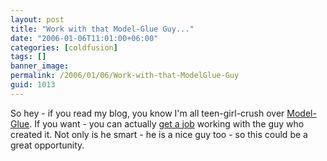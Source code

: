```yaml
---
layout: post
title: "Work with that Model-Glue Guy..."
date: "2006-01-06T11:01:00+06:00"
categories: [coldfusion]
tags: []
banner_image: 
permalink: /2006/01/06/Work-with-that-ModelGlue-Guy
guid: 1013
---
```


So hey - if you read my blog, you know I'm all teen-girl-crush over <a href="http://www.model-glue.com">Model-Glue</a>. If you want - you can actually <a href="http://clearsoftware.net/index.cfm?mode=entry&entry=A04826B0-E081-2BAC-695DDA41C15CE831">get a job</a> working with the guy who created it. Not only is he smart - he is a nice guy too - so this could be a great opportunity.